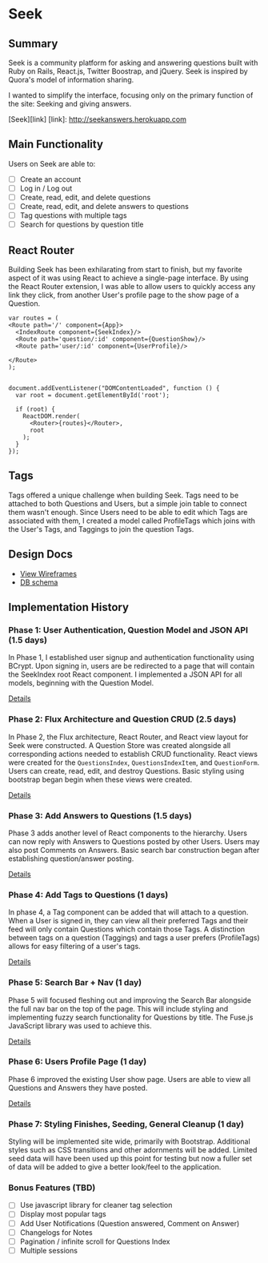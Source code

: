 # Seek

## Summary

Seek is a community platform for asking and answering questions built
with Ruby on Rails, React.js, Twitter Boostrap, and jQuery. Seek is
inspired by Quora's model of information sharing.

I wanted to simplify the interface, focusing only on the
primary function of the site: Seeking and giving answers.

[Seek][link]
[link]: http://seekanswers.herokuapp.com

## Main Functionality

Users on Seek are able to:

- [ ] Create an account
- [ ] Log in / Log out
- [ ] Create, read, edit, and delete questions
- [ ] Create, read, edit, and delete answers to questions
- [ ] Tag questions with multiple tags
- [ ] Search for questions by question title

## React Router

  Building Seek has been exhilarating from start to finish, but my favorite
aspect of it was using React to achieve a single-page interface. By using
the React Router extension, I was able to allow users to quickly access
any link they click, from another User's profile page to the show page
of a Question.

    var routes = (
    <Route path='/' component={App}>
      <IndexRoute component={SeekIndex}/>
      <Route path='question/:id' component={QuestionShow}/>
      <Route path='user/:id' component={UserProfile}/>

    </Route>
    );


    document.addEventListener("DOMContentLoaded", function () {
      var root = document.getElementById('root');

      if (root) {
        ReactDOM.render(
          <Router>{routes}</Router>,
          root
        );
      }
    });

## Tags

  Tags offered a unique challenge when building Seek. Tags need to be
attached to both Questions and Users, but a simple join table to connect
them wasn't enough. Since Users need to be able to edit which Tags are
associated with them, I created a model called ProfileTags which joins
with the User's Tags, and Taggings to join the question Tags.


## Design Docs
* [View Wireframes][view]
* [DB schema][schema]

[view]: ./docs/views.md
[schema]: ./docs/schema.md

## Implementation History

### Phase 1: User Authentication, Question Model and JSON API (1.5 days)

In Phase 1, I established user signup and authentication functionality
using BCrypt. Upon signing in, users are be redirected to a page that will contain
the SeekIndex root React component. I implemented a JSON API for all models,
beginning with the Question Model.

[Details][phase-one]

### Phase 2: Flux Architecture and Question CRUD (2.5 days)

In Phase 2, the Flux architecture, React Router, and React view layout for
Seek were constructed. A Question Store was created alongside all corresponding
actions needed to establish CRUD functionality. React views were created for the
`QuestionsIndex`, `QuestionsIndexItem`, and `QuestionForm`. Users can create,
read, edit, and destroy Questions. Basic styling using bootstrap began
begin when these views were created.


[Details][phase-two]

### Phase 3: Add Answers to Questions (1.5 days)

Phase 3 adds another level of React components to the hierarchy. Users
can now reply with Answers to Questions posted by other Users.
Users may also post Comments on Answers. Basic search bar construction
began after establishing question/answer posting.

[Details][phase-three]

### Phase 4: Add Tags to Questions (1 days)

In phase 4, a Tag component can be added that will attach to a question.
When a User is signed in, they can view all their preferred Tags and their
feed will only contain Questions which contain those Tags. A distinction
between tags on a question (Taggings) and tags a user prefers (ProfileTags)
allows for easy filtering of a user's tags.

[Details][phase-four]

### Phase 5: Search Bar + Nav (1 day)

Phase 5 will focused fleshing out and improving the Search Bar alongside
the full nav bar on the top of the page. This will include styling and
implementing fuzzy search functionality for Questions by title. The
Fuse.js JavaScript library was used to achieve this.

[Details][phase-five]

### Phase 6: Users Profile Page (1 day)

Phase 6 improved the existing User show page. Users are able to
view all Questions and Answers they have posted.

[Details][phase-six]

### Phase 7: Styling Finishes, Seeding, General Cleanup (1 day)
  Styling will be implemented site wide, primarily with Bootstrap. Additional
  styles such as CSS transitions and other adornments will be added. Limited
  seed data will have been used up this point for testing but now a fuller
  set of data will be added to give a better look/feel to the application.

### Bonus Features (TBD)
- [ ] Use javascript library for cleaner tag selection
- [ ] Display most popular tags
- [ ] Add User Notifications (Question answered, Comment on Answer)
- [ ] Changelogs for Notes
- [ ] Pagination / infinite scroll for Questions Index
- [ ] Multiple sessions

[phase-one]: ./docs/phases/phase1.md
[phase-two]: ./docs/phases/phase2.md
[phase-three]: ./docs/phases/phase3.md
[phase-four]: ./docs/phases/phase4.md
[phase-five]: ./docs/phases/phase5.md
[phase-six]: .docs/phases/phase6.md
[Seek]: seekanswers.herokuapp.com
